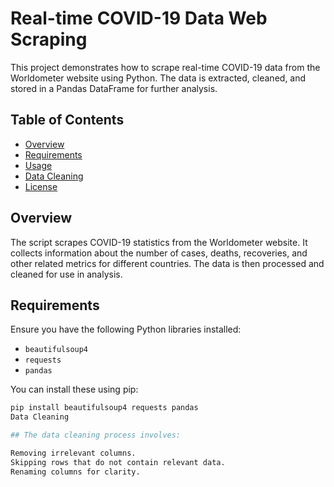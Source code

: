 # Real-time COVID-19 Data Web Scraping

This project demonstrates how to scrape real-time COVID-19 data from the Worldometer website using Python. The data is extracted, cleaned, and stored in a Pandas DataFrame for further analysis.

## Table of Contents

- [Overview](#overview)
- [Requirements](#requirements)
- [Usage](#usage)
- [Data Cleaning](#data-cleaning)
- [License](#license)

## Overview

The script scrapes COVID-19 statistics from the Worldometer website. It collects information about the number of cases, deaths, recoveries, and other related metrics for different countries. The data is then processed and cleaned for use in analysis.

## Requirements

Ensure you have the following Python libraries installed:
- `beautifulsoup4`
- `requests`
- `pandas`

You can install these using pip:
```bash
pip install beautifulsoup4 requests pandas
Data Cleaning

## The data cleaning process involves:

Removing irrelevant columns.
Skipping rows that do not contain relevant data.
Renaming columns for clarity.
